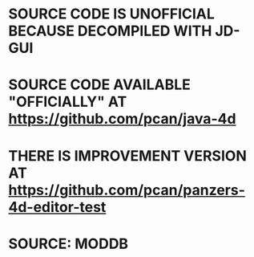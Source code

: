 # SOURCE CODE IS UNOFFICIAL BECAUSE DECOMPILED WITH JD-GUI

# SOURCE CODE AVAILABLE "OFFICIALLY" AT https://github.com/pcan/java-4d
# THERE IS IMPROVEMENT VERSION AT https://github.com/pcan/panzers-4d-editor-test

# SOURCE: MODDB
